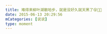 ```yaml
---
title: 难得来柳叶湖散哈步，就是没好久就天黑了😵🌲🌲
date: 2015-06-13 20:29:56
mCategories: [说说]
type: moment
---
```


<div id="pics-20150613202956"></div>

<script>
var data = [
    {"link": "2015-06-13_000000.webp", "type": "shuoshuo"},
    {"link": "2015-06-13_000001.webp", "type": "shuoshuo"}
];
picsRender(data, "pics-20150613202956");
</script>
